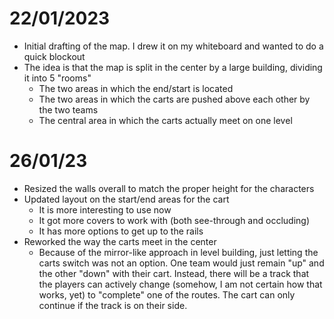 # 22/01/2023

- Initial drafting of the map. I drew it on my whiteboard and wanted to do a quick blockout
- The idea is that the map is split in the center by a large building, dividing it into 5 "rooms"
  - The two areas in which the end/start is located
  - The two areas in which the carts are pushed above each other by the two teams
  - The central area in which the carts actually meet on one level

# 26/01/23

 - Resized the walls overall to match the proper height for the characters
 - Updated layout on the start/end areas for the cart
   - It is more interesting to use now
   - It got more covers to work with (both see-through and occluding)
   - It has more options to get up to the rails
 - Reworked the way the carts meet in the center
   - Because of the mirror-like approach in level building, just letting the carts switch was not an option. One team would just remain "up" and the other "down" with their cart. Instead, there will be a track that the players can actively change (somehow, I am not certain how that works, yet) to "complete" one of the routes. The cart can only continue if the track is on their side.